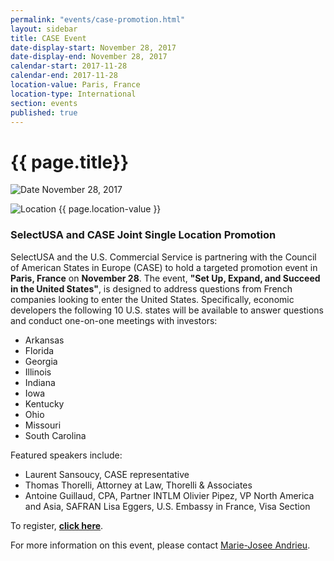 ```yaml
---
permalink: "events/case-promotion.html"
layout: sidebar
title: CASE Event
date-display-start: November 28, 2017
date-display-end: November 28, 2017
calendar-start: 2017-11-28
calendar-end: 2017-11-28
location-value: Paris, France
location-type: International
section: events
published: true
---
```


# {{ page.title}}

![Date](https://google.github.io/material-design-icons/action/svg/design/ic_event_24px.svg "Date") November 28, 2017

![Location](http://google.github.io/material-design-icons/social/svg/design/ic_location_city_24px.svg "Location") {{ page.location-value }}

### SelectUSA and CASE Joint Single Location Promotion

SelectUSA and the U.S. Commercial Service is partnering with the Council of American States in Europe (CASE) to hold a targeted promotion event in **Paris, France** on **November 28**. The event, **"Set Up, Expand, and Succeed in the United States"**, is designed to address questions from French companies looking to enter the United States. Specifically, economic developers the following 10 U.S. states will be available to answer questions and conduct one-on-one meetings with investors:

* Arkansas
* Florida
* Georgia
* Illinois
* Indiana
* Iowa
* Kentucky
* Ohio
* Missouri
* South Carolina

Featured speakers include:

* Laurent Sansoucy, CASE representative
* Thomas Thorelli, Attorney at Law, Thorelli & Associates
* Antoine Guillaud, CPA, Partner INTLM
Olivier Pipez, VP North America and Asia, SAFRAN
Lisa Eggers, U.S. Embassy in France, Visa Section

To register, **[click here](http://www.invest-in-usa.org/pdfs/Paris-v1.pdf)**.

For more information on this event, please contact [Marie-Josee Andrieu](mailto:marie-josee.andrieu@trade.gov).
